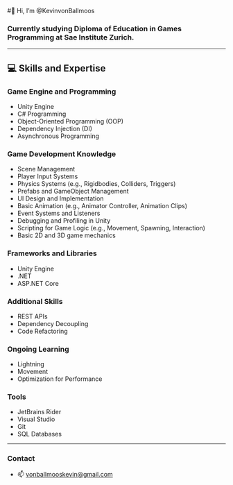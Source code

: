 #👋 Hi, I’m @KevinvonBallmoos
### Currently studying Diploma of Education in Games Programming at Sae Institute Zurich.
---

## 💻 Skills and Expertise

### Game Engine and Programming
- Unity Engine
- C# Programming
- Object-Oriented Programming (OOP)
- Dependency Injection (DI)
- Asynchronous Programming

### Game Development Knowledge
- Scene Management
- Player Input Systems
- Physics Systems (e.g., Rigidbodies, Colliders, Triggers)
- Prefabs and GameObject Management
- UI Design and Implementation
- Basic Animation (e.g., Animator Controller, Animation Clips)
- Event Systems and Listeners
- Debugging and Profiling in Unity
- Scripting for Game Logic (e.g., Movement, Spawning, Interaction)
- Basic 2D and 3D game mechanics

### Frameworks and Libraries
- Unity Engine
- .NET
- ASP.NET Core

### Additional Skills
- REST APIs
- Dependency Decoupling
- Code Refactoring

### Ongoing Learning
- Lightning
- Movement
- Optimization for Performance

### Tools
- JetBrains Rider
- Visual Studio
- Git
- SQL Databases

---

### Contact
- 📫 vonballmooskevin@gmail.com

<!---
KevinvonBallmoos/KevinvonBallmoos is a ✨ special ✨ repository because its `README.md` (this file) appears on your GitHub profile.
You can click the Preview link to take a look at your changes.
--->
